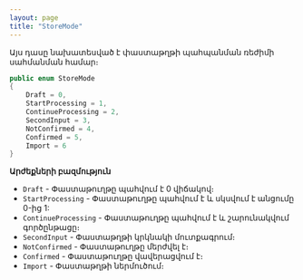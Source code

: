 ```yaml
---
layout: page
title: "StoreMode" 
---
```


Այս դասը նախատեսված է փաստաթղթի պահպանման ռեժիմի սահմանման համար։


```c#
public enum StoreMode
{
    Draft = 0,
    StartProcessing = 1,
    ContinueProcessing = 2,
    SecondInput = 3,
    NotConfirmed = 4,
    Confirmed = 5,
    Import = 6
}
```

**Արժեքների բազմություն**

- `Draft` - Փաստաթուղթը պահվում է 0 վիճակով։
- `StartProcessing` - Փաստաթուղթը պահվում է և սկսվում է անցումը 0-ից 1:
- `ContinueProcessing` - Փաստաթուղթը պահվում է և շարունակվում գործընթացը։
- `SecondInput` - Փաստաթղթի կրկնակի մուտքագրում։
- `NotConfirmed` - Փաստաթուղթը մերժվել է։
- `Confirmed` - Փաստաթուղթը վավերացվում է։
- `Import` - Փաստաթղթի ներմուծում։
